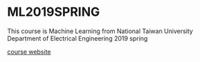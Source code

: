 # ML2019SPRING
This course is Machine Learning from National Taiwan University Department of Electrical Engineering 2019 spring

[course website](http://speech.ee.ntu.edu.tw/~tlkagk/courses_ML19.html)
